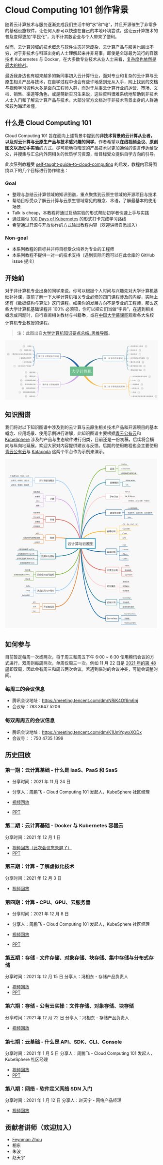 # Cloud Computing 101 创作背景

随着云计算技术与服务逐渐变成我们生活中的“水”和“电”，并且开源催生了非常多的基础设施软件，让任何人都可以快速在自己的本地环境尝试，这让云计算技术的普及变得更加“平民化”，为不计其数企业与个人带来了便利。

然而，云计算领域的技术概念与软件生态非常庞杂，云计算产品与服务也层出不穷，对于非技术与科班出身的人士理解起来并非易事。即使是全球最为流行的容器技术 Kubernetes 与 Docker，在大多数专业技术从业人士来看，[复杂度也依然是最大的挑战](https://www.cncf.io/wp-content/uploads/2020/11/CNCF_Survey_Report_2020.pdf)。

最近我身边也有越来越多的新同事初入云计算行业，面对专业和复杂的云计算与云原生相关产品与技术，在自学过程中也会有些许地感到无从入手，网上找到的文档与视频学习资料大多是面向工程师人群，而对于从事云计算行业的运营、市场、文档、销售、渠道等角色，或是萌新实习生来说，这些资料很难系统地帮助到非技术人士入门和了解云计算产品与技术，大部分官方文档对于非技术背景出身的人群通常较为晦涩难懂。

## 什么是 Cloud Computing 101

Cloud Computing 101 旨在面向上述背景中提到的**非技术背景的云计算从业者，以及对云计算与云原生产品与技术感兴趣的同学**。作者希望以**在线视频会议、原创图文以及动手实验**的方式，尽可能地将晦涩的产品技术以更加通俗的语言传达给受众，并搜集与汇总内外网相关的优质学习资源，给目标受众提供自学方向的引导。

此次系列教程受 [self-taught-guide-to-cloud-computing](https://github.com/madebygps/self-taught-guide-to-cloud-computing) 的启发，教程内容将围绕以下的几个目标进行协作输出：

### Goal

- 整理与总结云计算领域的知识图谱，重点聚焦到云原生领域的开源项目与技术
- 帮助目标受众了解云计算与云原生领域常见的概念、术语，了解最基本的使用场景
- Talk is cheap，本教程将通过互动实验的形式帮助初学者快速上手与实践
- 通过类似 [100 Days of Kubernetes](https://100daysofkubernetes.io/overview.html) 的形式打卡完成学习路线
- 希望通过开源与开放协作的方式输出教程内容（欢迎讲师自愿加入）

### Non-goal

- 本系列教程的目标并非将目标受众培养为专业的工程师
- 本系列教程不提供一对一的技术支持（遇到实际问题可以在此仓库的 GitHub issue 提出）

## 开始前

对于非计算机专业出身的同学来说，你可以根据个人时间与兴趣先对大学计算机基础补补课，提前了解一下大学计算机相关专业必修的四门课程涉及的内容，实际上还有《数据结构与算法》这门课程。如果你的发展方向不是专业的工程师，那么这些大学计算机基础课程非 100% 必须项，你可以把它们当做“字典”，在遇到相关概念或问题时，自行查阅相关教材与书籍📚，或在[中国大学慕课网](https://www.icourse163.org/)观看各大名校计算机专业教授的课程。

> 注：此图出自[大学计算机知识要点总结_思维导图](https://www.processon.com/view/61162a510e3e7407d39eeee5?fromnew=1)。

![大学计算机知识要点总结](/images/computer-science-fundamentals.jpg)

## 知识图谱

我们将对以下知识图谱中涉及到的云计算与云原生相关技术产品和开源项目的基本概念、应用场景、使用示例进行讲解，此知识图谱主要根据[青云公有云](qingcloud.com)和 [KubeSphere](kubesphere.io) 涉及的产品与生态软件进行归类，目前还是一份初稿，后续将会横向与纵向地延展，欢迎大家对内容提供建议与反馈。后期的使用教程也会主要使用[青云公有云](qingcloud.com)与 [Katacoda](katacoda.com) 这两个平台作为示例来演示。

![云计算与云原生](/images/cloud-computing-mind-map.jpg)

## 如何参与

目前暂定每周一次或两次，将于周三和周五下午 6:00 ~ 6:30 使用腾讯会议的方式进行，双周则每周两次，单周仅周三一次。例如 11 月 22 日是 [2021 年的第 48 周](http://www.rili163.com/dijizhou.html)即双周，因此会有周三和周五两次会议。若遇到临时的会议冲突，可能会调整时间。

### 每周三的会议信息

- 腾讯会议地址：https://meeting.tencent.com/dm/NRiK4Of6m6nj
- 会议号：783 3647 5206

### 每双周周五的会议信息

- 腾讯会议地址：https://meeting.tencent.com/dm/K1UmYqwxXODx
- 会议号：：750 4735 1399

## 历史回放

### 第一期：云计算基础 - 什么是 IaaS、PaaS 和 SaaS

- 分享时间：2021 年 11 月 24 日 
- 分享人：周鹏飞 - Cloud Computing 101 发起人，KubeSphere 社区经理

- [视频回放](https://yunify.anybox.qingcloud.com/s/0AkMO2LvjreQJV1KsQUSnNTaHMXmiIcZ)
- [PPT](https://docs.google.com/presentation/d/1dIKQQPvRuTxwcgfLKtU1rtnckkddrJhPZj4Hf7PNkBE/edit?usp=sharing)

### 第二期：云计算基础 - Docker 与 Kubernetes 容器云

分享时间：2021 年 12 月 1 日

- [视频回放（此次会议忘录屏了）](https://yunify.anybox.qingcloud.com/s/PhhMhS81MKw3IJOKeaufswL23QzfGshF)
- [PPT](https://yunify.anybox.qingcloud.com/s/PhhMhS81MKw3IJOKeaufswL23QzfGshF)

### 第三期：计算 - 了解虚拟化技术

分享时间：2021 年 12 月 3 日

- [视频回放](https://yunify.anybox.qingcloud.com/s/A3IWwiz5RJrhixpodmT44Lbp7WB0uAIp)

### 第四期：计算 - CPU、GPU、云服务器

- 分享时间：2021 年 12 月 8 日
- 分享人：周鹏飞 - Cloud Computing 101 发起人，KubeSphere 社区经理

- [视频回放](https://yunify.anybox.qingcloud.com/s/A3IWwiz5RJrhixpodmT44Lbp7WB0uAIp)
- [PPT](https://docs.google.com/presentation/d/1dIKQQPvRuTxwcgfLKtU1rtnckkddrJhPZj4Hf7PNkBE/edit?usp=sharing)

### 第五期：存储 - 文件存储、对象存储、块存储、集中存储与分布式存储

分享时间：2021 年 12 月 15 日
分享人：冯相东 - 存储产品负责人

- [视频回放](https://yunify.anybox.qingcloud.com/s/WyTTKWJvIk4iopFx9wtQkYMTIOZU1LCY)
- [PPT](https://yunify.anybox.qingcloud.com/s/K4i7oJhl3htj78AECAYhBLkdOcgaJKDA)

### 第六期：存储 - 公有云实操：文件存储、对象存储、块存储
分享时间：2021 年 12 月 22 日
分享人：冯相东 - 存储产品负责人

- [视频回放](https://yunify.anybox.qingcloud.com/s/AHowYqgn8o5sGKGS1Spxiv2d9a94us0Z)

### 第七期：云基础 - 什么是 API、SDK、CLI、Console

分享时间：2021 年 1 月 5 日
分享人：周鹏飞 - Cloud Computing 101 发起人，KubeSphere 社区经理

- [视频回放](https://yunify.anybox.qingcloud.com/s/I5YQc2gJyPpy32J5Zr2mV4UYh1KteyJi)
- [PPT](https://docs.google.com/presentation/d/1dIKQQPvRuTxwcgfLKtU1rtnckkddrJhPZj4Hf7PNkBE/edit?usp=sharing)

### 第八期：网络 - 软件定义网络 SDN 入门

分享时间：2021 年 1 月 12 日
分享人：赵天宇 - 网络产品经理

- [视频回放](https://yunify.anybox.qingcloud.com/s/9drMGP5u9pvJln8XpN3JLknhcVFkdSQm)

## 贡献者讲师（欢迎加入）

- [Feynman Zhou](https://github.com/FeynmanZhou/)
- 相东
- 朱波
- 赵天宇

